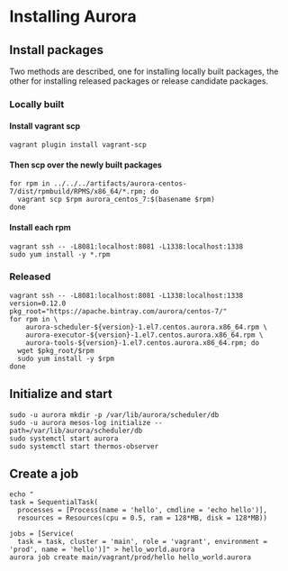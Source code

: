 # Installing Aurora

## Install packages

Two methods are described, one for installing locally built packages, the other
for installing released packages or release candidate packages.

### Locally built

#### Install vagrant scp

    vagrant plugin install vagrant-scp

#### Then scp over the newly built packages

    for rpm in ../../../artifacts/aurora-centos-7/dist/rpmbuild/RPMS/x86_64/*.rpm; do
      vagrant scp $rpm aurora_centos_7:$(basename $rpm)
    done

#### Install each rpm

    vagrant ssh -- -L8081:localhost:8081 -L1338:localhost:1338
    sudo yum install -y *.rpm

### Released

    vagrant ssh -- -L8081:localhost:8081 -L1338:localhost:1338
    version=0.12.0
    pkg_root="https://apache.bintray.com/aurora/centos-7/"
    for rpm in \
        aurora-scheduler-${version}-1.el7.centos.aurora.x86_64.rpm \
        aurora-executor-${version}-1.el7.centos.aurora.x86_64.rpm \
        aurora-tools-${version}-1.el7.centos.aurora.x86_64.rpm; do
      wget $pkg_root/$rpm
      sudo yum install -y $rpm
    done

## Initialize and start

    sudo -u aurora mkdir -p /var/lib/aurora/scheduler/db
    sudo -u aurora mesos-log initialize --path=/var/lib/aurora/scheduler/db
    sudo systemctl start aurora
    sudo systemctl start thermos-observer

## Create a job

    echo "
    task = SequentialTask(
      processes = [Process(name = 'hello', cmdline = 'echo hello')],
      resources = Resources(cpu = 0.5, ram = 128*MB, disk = 128*MB))

    jobs = [Service(
      task = task, cluster = 'main', role = 'vagrant', environment = 'prod', name = 'hello')]" > hello_world.aurora
    aurora job create main/vagrant/prod/hello hello_world.aurora
